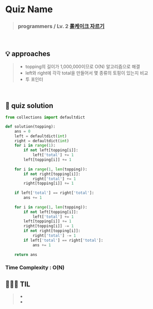 # Quiz Name
> ### programmers / Lv. 2 <a href = "https://school.programmers.co.kr/learn/courses/30/lessons/132265"> 롤케이크 자르기 </a>

<br>

## 💡 approaches
>  - topping의 길이가 1,000,000이므로 O(N) 알고리즘으로 해결
>  - left와 right에 각각 total을 만들어서 몇 종류의 토핑이 있는지 비교
>  - 투 포인터

<br>

## 🔑 quiz solution

```py
from collections import defaultdict

def solution(topping):
    ans = 0
    left = defaultdict(int)
    right = defaultdict(int)
    for i in range(1):
        if not left[topping[i]]:
            left['total'] += 1
        left[topping[i]] += 1
        
    for i in range(1, len(topping)):
        if not right[topping[i]]:
            right['total'] += 1
        right[topping[i]] += 1
        
    if left['total'] == right['total']:
        ans += 1
    
    for i in range(1, len(topping)):
        if not left[topping[i]]:
            left['total'] += 1
        left[topping[i]] += 1
        right[topping[i]] -= 1
        if not right[topping[i]]:
            right['total'] -= 1
        if left['total'] == right['total']:
            ans += 1
    
    return ans
```
### Time Complexity : O(N)
## 👩🏻‍🏫 TIL
>  -
>  -
